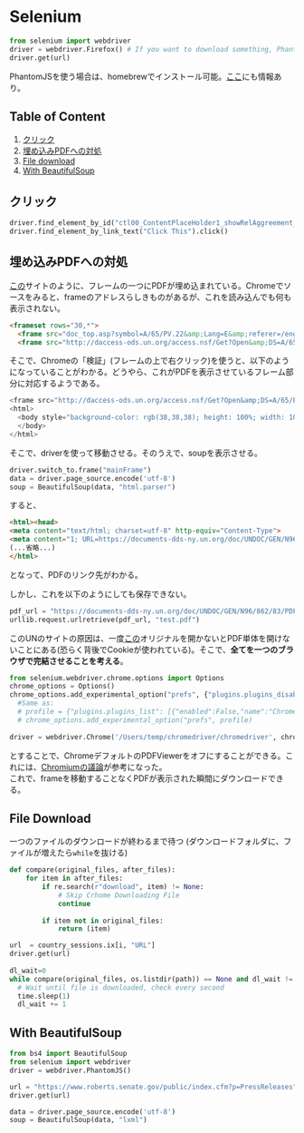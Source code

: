 # Selenium
```python
from selenium import webdriver
driver = webdriver.Firefox() # If you want to download something, PhantomJS cannot be used
driver.get(url) 
```
PhantomJSを使う場合は、homebrewでインストール可能。[ここ](https://github.com/Shusei-E/Code_Tips/blob/master/Python/BeautifulSoup.md#phantomjs)にも情報あり。

## Table of Content
1. [クリック](#クリック)
2. [埋め込みPDFへの対処](#埋め込みpdfへの対処)
3. [File download](#file-download)
4. [With BeautifulSoup](#with-beautifulsoup)

## クリック
```python
driver.find_element_by_id("ctl00_ContentPlaceHolder1_showRelAggreement_imgExport").click()
driver.find_element_by_link_text("Click This").click() 
```

## 埋め込みPDFへの対処
[この](http://www.un.org/ga/search/view_doc.asp?symbol=A/65/PV.22)サイトのように、フレームの一つにPDFが埋め込まれている。Chromeでソースをみると、frameのアドレスらしきものがあるが、これを読み込んでも何も表示されない。
```html
<frameset rows="30,*">
  <frame src="doc_top.asp?symbol=A/65/PV.22&amp;Lang=E&amp;referer=/english/" name="topFrame" scrolling="NO" noresize title="Language versions">
  <frame src="http://daccess-ods.un.org/access.nsf/Get?Open&amp;DS=A/65/PV.22&amp;Lang=E" name="mainFrame" title="PDF Document">
```
そこで、Chromeの「検証」(フレームの上で右クリック)を使うと、以下のようになっていることがわかる。どうやら、これがPDFを表示させているフレーム部分に対応するようである。
```python
<frame src="http://daccess-ods.un.org/access.nsf/Get?Open&amp;DS=A/65/PV.22&amp;Lang=E" name="mainFrame" title="PDF Document">
<html>
  <body style="background-color: rgb(38,38,38); height: 100%; width: 100%; overflow: hidden; margin: 0"><embed width="100%" height="100%" name="plugin" id="plugin" src="https://documents-dds-ny.un.org/doc/UNDOC/GEN/N10/552/76/PDF/N1055276.pdf?OpenElement" type="application/pdf" internalinstanceid="221" title="">
  </body>
</html>
```
そこで、driverを使って移動させる。そのうえで、soupを表示させる。
```python
driver.switch_to.frame("mainFrame")
data = driver.page_source.encode('utf-8')
soup = BeautifulSoup(data, "html.parser")
```
すると、
```html
<html><head>
<meta content="text/html; charset=utf-8" http-equiv="Content-Type">
<meta content="1; URL=https://documents-dds-ny.un.org/doc/UNDOC/GEN/N96/862/83/PDF/N9686283.pdf?OpenElement" http-equiv="refresh">
(...省略...)
</html>
```
となって、PDFのリンク先がわかる。

しかし、これを以下のようにしても保存できない。
```python
pdf_url = "https://documents-dds-ny.un.org/doc/UNDOC/GEN/N96/862/83/PDF/N9686283.pdf?OpenElement"
urllib.request.urlretrieve(pdf_url, "test.pdf")
```

このUNのサイトの原因は、一度[この](http://www.un.org/ga/search/view_doc.asp?symbol=A/51/PV.11)オリジナルを開かないとPDF単体を開けないことにある(恐らく背後でCookieが使われている)。そこで、**全てを一つのブラウザで完結させることを考える**。
```python
from selenium.webdriver.chrome.options import Options
chrome_options = Options()
chrome_options.add_experimental_option("prefs", {"plugins.plugins_disabled": ['Chrome PDF Viewer'], "download.default_directory" : "/User/Save/Path"})
  #Same as:
  # profile = {"plugins.plugins_list": [{"enabled":False,"name":"Chrome PDF Viewer"}]}
  # chrome_options.add_experimental_option("prefs", profile)
  
driver = webdriver.Chrome('/Users/temp/chromedriver/chromedriver', chrome_options=chrome_options) 
```
とすることで、ChromeデフォルトのPDFViewerをオフにすることができる。これには、[Chromiumの議論](https://bugs.chromium.org/p/chromium/issues/detail?id=528436)が参考になった。  
これで、frameを移動することなくPDFが表示された瞬間にダウンロードできる。

## File Download
一つのファイルのダウンロードが終わるまで待つ (ダウンロードフォルダに、ファイルが増えたら`while`を抜ける)
```python
def compare(original_files, after_files):
    for item in after_files:
        if re.search(r"download", item) != None:
            # Skip Crhome Downloading File
            continue
        
        if item not in original_files:
            return (item)

url  = country_sessions.ix[i, "URL"]
driver.get(url)
        
dl_wait=0
while compare(original_files, os.listdir(path)) == None and dl_wait != 36:
  # Wait until file is downloaded, check every second
  time.sleep(1)
  dl_wait += 1            
```


## With BeautifulSoup
```python
from bs4 import BeautifulSoup
from selenium import webdriver
driver = webdriver.PhantomJS()

url = "https://www.roberts.senate.gov/public/index.cfm?p=PressReleases"
driver.get(url)

data = driver.page_source.encode('utf-8')
soup = BeautifulSoup(data, "lxml")
```
